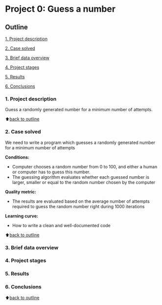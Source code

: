 # Project 0: Guess a number

## Outline

[1. Project description](https://github.com/gettergit/sf_data_science/tree/main/project%200:%20guess%20a%20number/README.md#project-description)

[2. Case solved](https://github.com/gettergit/sf_data_science/tree/main/project%200:%20guess%20a%20number/README.md#case-solved)

[3. Brief data overview](https://github.com/gettergit/sf_data_science/tree/main/project%200:%20guess%20a%20number/README.md#brief-data-overview)

[4. Project stages](https://github.com/gettergit/sf_data_science/tree/main/project%200:%20guess%20a%20number/README.md#project-stages)

[5. Results](https://github.com/gettergit/sf_data_science/tree/main/project%200:%20guess%20a%20number/README.md#results)

[6. Conclusions](https://github.com/gettergit/sf_data_science/tree/main/project%200:%20guess%20a%20number/README.md#conclusions)

### 1. Project description

Guess a randomly generated number for a minimum number of attempts.

:arrow_up:[back to outline](https://github.com/GetterGit/sf_data_science/tree/main/Project%200:%20Guess%20a%20number/README.md#Outline)

### 2. Case solved

We need to write a program which guesses a randomly generated number for a minimum number of attempts

**Conditions:**

- Computer chooses a random number from 0 to 100, and either a human or computer has to guess this number.
- The guessing algorithm evaluates whether each guessed number is larger, smaller or equal to the random number chosen by the computer

**Quality metric:**

- The results are evaluated based on the average number of attempts required to guess the random number right during 1000 iterations

**Learning curve:**

- How to write a clean and well-documented code

:arrow_up:[back to outline](https://github.com/GetterGit/sf_data_science/tree/main/Project%200:%20Guess%20a%20number/README.md#Outline)

### 3. Brief data overview

### 4. Project stages

### 5. Results

### 6. Conclusions

:arrow_up:[back to outline](https://github.com/GetterGit/sf_data_science/tree/main/Project%200:%20Guess%20a%20number/README.md#Outline)
